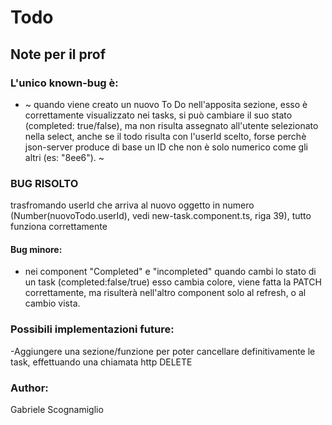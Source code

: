# Todo

## Note per il prof

### L'unico known-bug è:
- ~ quando viene creato un nuovo To Do nell'apposita sezione, esso è correttamente visualizzato nei tasks, si può cambiare il suo stato (completed: true/false), ma non risulta assegnato all'utente selezionato nella select, anche se il todo risulta con l'userId scelto, forse perchè json-server produce di base un ID che non è solo numerico come gli altri (es: "8ee6"). ~ 
### BUG RISOLTO 
 trasfromando userId che arriva al nuovo oggetto in numero (Number(nuovoTodo.userId), vedi new-task.component.ts, riga 39), tutto funziona correttamente

#### Bug minore:
- nei component "Completed" e "incompleted" quando cambi lo stato di un task (completed:false/true) esso cambia colore, viene fatta la PATCH correttamente, ma risulterà nell'altro component solo al refresh, o al cambio vista.

### Possibili implementazioni future:

-Aggiungere una sezione/funzione per poter cancellare definitivamente le task, effettuando una chiamata http DELETE

### Author:

Gabriele Scognamiglio

